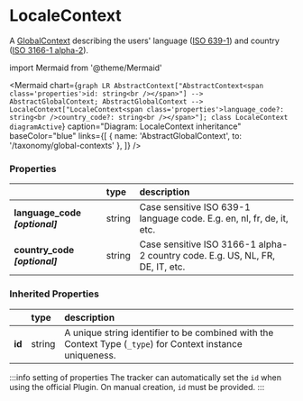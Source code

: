 # LocaleContext

A [GlobalContext](/taxonomy/reference/global-contexts/overview.md) describing the users' language ([ISO 639-1](https://en.wikipedia.org/wiki/List_of_ISO_639-1_codes)) and country ([ISO 3166-1 alpha-2](https://en.wikipedia.org/wiki/ISO_3166-1_alpha-2#Officially_assigned_code_elements)).

import Mermaid from '@theme/Mermaid'

<Mermaid chart={`
    graph LR
      AbstractContext["AbstractContext<span class='properties'>id: string<br /></span>"] --> AbstractGlobalContext;
      AbstractGlobalContext -->       LocaleContext["LocaleContext<span class='properties'>language_code?: string<br />country_code?: string<br /></span>"];
    class LocaleContext diagramActive
  `}
  caption="Diagram: LocaleContext inheritance"
  baseColor="blue"
  links={[
{ name: 'AbstractGlobalContext', to: '/taxonomy/global-contexts' },   ]}
/>

### Properties

|                                 | type   | description                                                                   |
|:--------------------------------|:-------|:------------------------------------------------------------------------------|
| **language\_code _[optional]_** | string | Case sensitive ISO 639-1 language code. E.g. en, nl, fr, de, it, etc.         |
| **country\_code _[optional]_**  | string | Case sensitive ISO 3166-1 alpha-2 country code. E.g. US, NL, FR, DE, IT, etc. |
### Inherited Properties

|        | type   | description                                                                                                |
|:-------|:-------|:-----------------------------------------------------------------------------------------------------------|
| **id** | string | A unique string identifier to be combined with the Context Type (`_type`) for Context instance uniqueness. |

:::info setting of properties
The tracker can automatically set the `id` when using the official Plugin. On manual creation, `id` must be provided. 
:::
